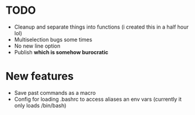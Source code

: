 # TODO
* Cleanup and separate things into functions (i created this in a half hour lol)
* Multiselection bugs some times
* No new line option
* Publish **which is somehow burocratic**

# New features
* Save past commands as a macro
* Config for loading .bashrc to access aliases an env vars (currently it only loads /bin/bash)
